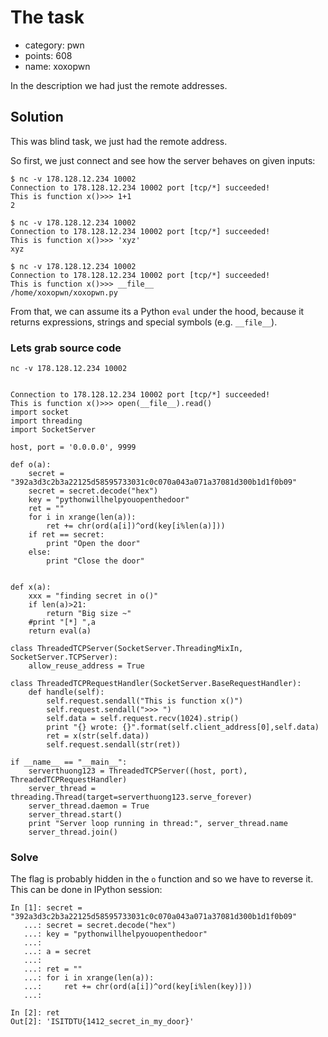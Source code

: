 # The task

* category: pwn
* points: 608
* name: xoxopwn

In the description we had just the remote addresses.

## Solution

This was blind task, we just had the remote address.

So first, we just connect and see how the server behaves on given inputs:

```
$ nc -v 178.128.12.234 10002
Connection to 178.128.12.234 10002 port [tcp/*] succeeded!
This is function x()>>> 1+1
2

$ nc -v 178.128.12.234 10002
Connection to 178.128.12.234 10002 port [tcp/*] succeeded!
This is function x()>>> 'xyz'
xyz

$ nc -v 178.128.12.234 10002
Connection to 178.128.12.234 10002 port [tcp/*] succeeded!
This is function x()>>> __file__
/home/xoxopwn/xoxopwn.py
```

From that, we can assume its a Python `eval` under the hood, because it returns expressions, strings and special symbols (e.g. `__file__`).

### Lets grab source code

```
nc -v 178.128.12.234 10002


Connection to 178.128.12.234 10002 port [tcp/*] succeeded!
This is function x()>>> open(__file__).read()
import socket
import threading
import SocketServer

host, port = '0.0.0.0', 9999

def o(a):
	secret = "392a3d3c2b3a22125d58595733031c0c070a043a071a37081d300b1d1f0b09"
	secret = secret.decode("hex")
	key = "pythonwillhelpyouopenthedoor"
	ret = ""
	for i in xrange(len(a)):
		ret += chr(ord(a[i])^ord(key[i%len(a)]))
	if ret == secret:
		print "Open the door"
	else:
		print "Close the door"


def x(a):
	xxx = "finding secret in o()"
	if len(a)>21:
		return "Big size ~"
	#print "[*] ",a
	return eval(a)

class ThreadedTCPServer(SocketServer.ThreadingMixIn, SocketServer.TCPServer):
    allow_reuse_address = True

class ThreadedTCPRequestHandler(SocketServer.BaseRequestHandler):
    def handle(self):
    	self.request.sendall("This is function x()")
        self.request.sendall(">>> ")
        self.data = self.request.recv(1024).strip()
        print "{} wrote: {}".format(self.client_address[0],self.data)
        ret = x(str(self.data))
        self.request.sendall(str(ret))

if __name__ == "__main__":
	serverthuong123 = ThreadedTCPServer((host, port), ThreadedTCPRequestHandler)
	server_thread = threading.Thread(target=serverthuong123.serve_forever)
	server_thread.daemon = True
	server_thread.start()
	print "Server loop running in thread:", server_thread.name
	server_thread.join()
```

### Solve

The flag is probably hidden in the `o` function and so we have to reverse it. This can be done in IPython session:

```
In [1]: secret = "392a3d3c2b3a22125d58595733031c0c070a043a071a37081d300b1d1f0b09"
   ...: secret = secret.decode("hex")
   ...: key = "pythonwillhelpyouopenthedoor"
   ...: 
   ...: a = secret
   ...: 
   ...: ret = ""
   ...: for i in xrange(len(a)):
   ...:     ret += chr(ord(a[i])^ord(key[i%len(key)]))
   ...:     

In [2]: ret
Out[2]: 'ISITDTU{1412_secret_in_my_door}'
```
```
